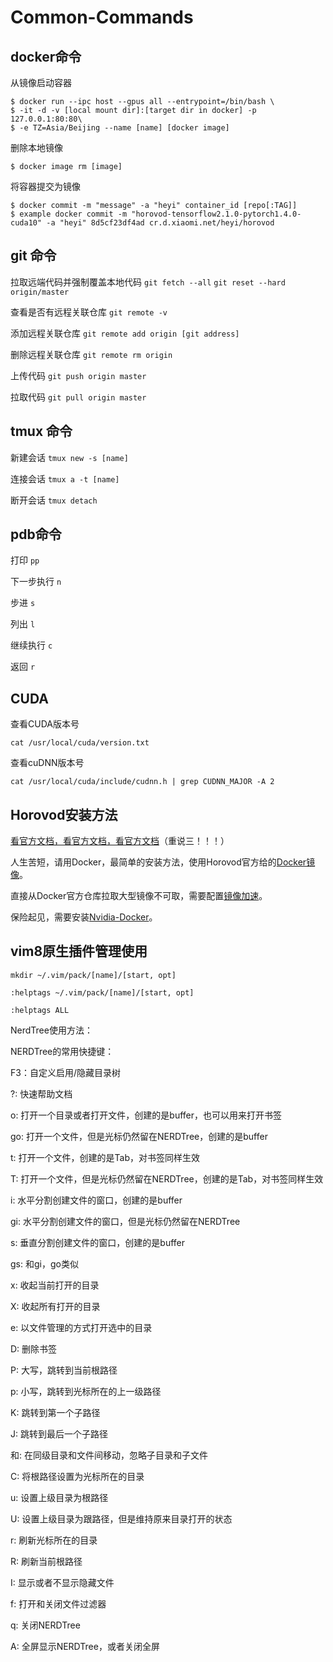 # Common-Commands

docker命令
---------
从镜像启动容器

    $ docker run --ipc host --gpus all --entrypoint=/bin/bash \
    $ -it -d -v [local mount dir]:[target dir in docker] -p 127.0.0.1:80:80\
    $ -e TZ=Asia/Beijing --name [name] [docker image]
    
删除本地镜像

    $ docker image rm [image]
    
将容器提交为镜像

    $ docker commit -m "message" -a "heyi" container_id [repo[:TAG]]
    $ example docker commit -m "horovod-tensorflow2.1.0-pytorch1.4.0-cuda10" -a "heyi" 8d5cf23df4ad cr.d.xiaomi.net/heyi/horovod
    

git 命令
--------

拉取远端代码并强制覆盖本地代码
`git fetch --all`
`git reset --hard origin/master`

查看是否有远程关联仓库
`git remote -v ` 

添加远程关联仓库
```git remote add origin [git address]```

删除远程关联仓库
`git remote rm origin`

上传代码
`git push origin master`

拉取代码
`git pull origin master`

tmux 命令
---------

新建会话
`tmux new -s [name]`

连接会话
`tmux a -t [name]`

断开会话
`tmux detach`

pdb命令
-------------

打印 `pp`

下一步执行 `n`

步进 `s`

列出 `l`

继续执行 `c`

返回 `r`

CUDA
-------
查看CUDA版本号

`cat /usr/local/cuda/version.txt`

查看cuDNN版本号

`cat /usr/local/cuda/include/cudnn.h | grep CUDNN_MAJOR -A 2`

Horovod安装方法
------------------
[看官方文档，看官方文档，看官方文档](https://github.com/horovod/horovod#running-horovod)（重说三！！！）

人生苦短，请用Docker，最简单的安装方法，使用Horovod官方给的[Docker镜像](https://github.com/horovod/horovod/blob/master/docs/docker.rst)。

直接从Docker官方仓库拉取大型镜像不可取，需要配置[镜像加速](https://developer.aliyun.com/article/752958?spm=a2c6h.14164896.0.0.165bbf44ErrAfl)。

保险起见，需要安装[Nvidia-Docker](https://github.com/NVIDIA/nvidia-docker)。

vim8原生插件管理使用
----------------------
`mkdir ~/.vim/pack/[name]/[start, opt]`

`:helptags ~/.vim/pack/[name]/[start, opt]`

`:helptags ALL`

NerdTree使用方法：

NERDTree的常用快捷键：

F3：自定义启用/隐藏目录树

?: 快速帮助文档

o: 打开一个目录或者打开文件，创建的是buffer，也可以用来打开书签

go: 打开一个文件，但是光标仍然留在NERDTree，创建的是buffer

t: 打开一个文件，创建的是Tab，对书签同样生效

T: 打开一个文件，但是光标仍然留在NERDTree，创建的是Tab，对书签同样生效

i: 水平分割创建文件的窗口，创建的是buffer

gi: 水平分割创建文件的窗口，但是光标仍然留在NERDTree

s: 垂直分割创建文件的窗口，创建的是buffer

gs: 和gi，go类似

x: 收起当前打开的目录

X: 收起所有打开的目录

e: 以文件管理的方式打开选中的目录

D: 删除书签

P: 大写，跳转到当前根路径

p: 小写，跳转到光标所在的上一级路径

K: 跳转到第一个子路径

J: 跳转到最后一个子路径

和: 在同级目录和文件间移动，忽略子目录和子文件

C: 将根路径设置为光标所在的目录

u: 设置上级目录为根路径

U: 设置上级目录为跟路径，但是维持原来目录打开的状态

r: 刷新光标所在的目录

R: 刷新当前根路径

I: 显示或者不显示隐藏文件

f: 打开和关闭文件过滤器

q: 关闭NERDTree

A: 全屏显示NERDTree，或者关闭全屏


